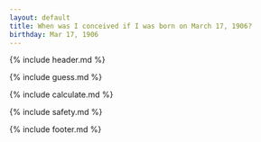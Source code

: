 ```yaml
---
layout: default
title: When was I conceived if I was born on March 17, 1906?
birthday: Mar 17, 1906
---
```


{% include header.md %}

{% include guess.md %}

{% include calculate.md %}

{% include safety.md %}

{% include footer.md %}



